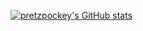 [![pretzpockey's GitHub stats](https://github-readme-stats.vercel.app/api?username=pretzpockey)](https://github.com/anuraghazra/github-readme-stats)

<!---
pretzpockey/pretzpockey is a ✨ special ✨ repository because its `README.md` (this file) appears on your GitHub profile.
You can click the Preview link to take a look at your changes.
--->
